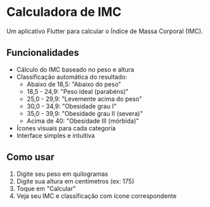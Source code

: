 # Calculadora de IMC

Um aplicativo Flutter para calcular o Índice de Massa Corporal (IMC).

## Funcionalidades

- Cálculo do IMC baseado no peso e altura
- Classificação automática do resultado:
  - Abaixo de 18,5: "Abaixo do peso"
  - 18,5 - 24,9: "Peso ideal (parabéns)"
  - 25,0 - 29,9: "Levemente acima do peso"
  - 30,0 - 34,9: "Obesidade grau I"
  - 35,0 - 39,9: "Obesidade grau II (severa)"
  - Acima de 40: "Obesidade III (mórbida)"
- Ícones visuais para cada categoria
- Interface simples e intuitiva

## Como usar

1. Digite seu peso em quilogramas
2. Digite sua altura em centímetros (ex: 175)
3. Toque em "Calcular"
4. Veja seu IMC e classificação com ícone correspondente
